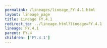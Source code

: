 ```yaml
---
permalink: /lineages/lineage_FY.4.1.html
layout: lineage_page
title: Lineage FY.4.1
redirect_to: ../lineage.html?lineage=FY.4.1
lineage: FY.4.1
parent: FY.4
children: ['FY.4.1']
---
```


